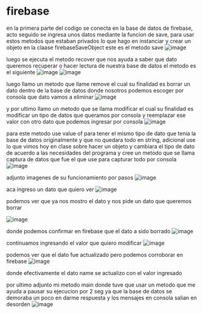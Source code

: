 # firebase
en la primera parte del codigo se conecta en la base de datos de firebase, acto seguido se ingresa unos datos mediante la funcion de save, para usar estos metodos que estaban privados lo que hago en instanciar y crear un objeto en la claase firebaseSaveObject 
este es el metodo save
![image](https://github.com/Sebastian-Hurtado/firebase/assets/87822716/391e93b1-4ea8-4266-ac05-2c11091f08dc)

luego se ejecuta el metodo recover que nos ayuda a saber que dato queremos recuperar o hacer lectura de nuestra base de datos el metodo es el siguiente 
![image](https://github.com/Sebastian-Hurtado/firebase/assets/87822716/c4ec8db7-717e-4904-9015-af04f375f942)
![image](https://github.com/Sebastian-Hurtado/firebase/assets/87822716/50fdc03c-9d48-408a-8f61-969844e365f7)

luego llamo un metodo que llame remove el cual su finalidad es borrar un dato dentro de la base de datos donde nosotros podemos escoger por consola que dato vamos a eliminar 
![image](https://github.com/Sebastian-Hurtado/firebase/assets/87822716/f32825cc-3254-47ac-b86a-5b64265a6c36)

y por ultimo llamo un metodo que se llama modificar el cual su finalidad es modificar un tipo de datos que queramos por consola y reemplazar ese valor con otro dato que podemos ingresar por consola 
![image](https://github.com/Sebastian-Hurtado/firebase/assets/87822716/5b7039bf-c137-4349-a0a1-02c716bccc4d)

para este metodo use value of para tener el mismo tipo de dato que tenia la base de datos originalmente y que no quedara todo en string, adicional use lo que vimos hoy en clase sobre hacer un objeto y cambiara el tipo de dato de acuerdo a las necesidades del programa y cree un metodo que se llama captura de datos que fue el que use para capturar todo por consola
![image](https://github.com/Sebastian-Hurtado/firebase/assets/87822716/3aeac364-2cca-4e21-8d6c-8835e59d5840)

adjunto imagenes de su funcionamiento por pasos 
![image](https://github.com/Sebastian-Hurtado/firebase/assets/87822716/e3163550-d322-42d5-ba78-b8ec530737c0)

aca ingreso un dato que quiero ver 
![image](https://github.com/Sebastian-Hurtado/firebase/assets/87822716/ea4a3f5b-70ee-45f5-a2d7-0b07b6a1a61e)

podemos ver que ya nos mostro el dato y nos pide un dato que queremos borrar 

![image](https://github.com/Sebastian-Hurtado/firebase/assets/87822716/861b664f-3ad6-49db-a12d-14db587c0681)

donde podemos confirmar en firebase que el dato a sido borrado 
![image](https://github.com/Sebastian-Hurtado/firebase/assets/87822716/e27da757-1e11-4e50-88ec-952577df40d6)

continuamos ingresando el valor que quiero modificar 
![image](https://github.com/Sebastian-Hurtado/firebase/assets/87822716/75ed2df7-976a-4840-8d33-e4a8beeada05)

podemos ver que el dato fue actualizado pero podemos corroborar en firebase 
![image](https://github.com/Sebastian-Hurtado/firebase/assets/87822716/51e81670-df75-43a4-a982-15c0744223f2)

donde efectivamente el dato name se actualizo con el valor ingresado 

por ultimo adjunto mi metodo main donde tuve que usar un metodo que me ayuda a pausar su ejecucion por 2 seg ya que la base de datos se demoraba un poco en darme respuesta y los mensajes en consola salian en desorden 
![image](https://github.com/Sebastian-Hurtado/firebase/assets/87822716/75933726-e1ed-45de-ae1c-171fc87d889d)




















